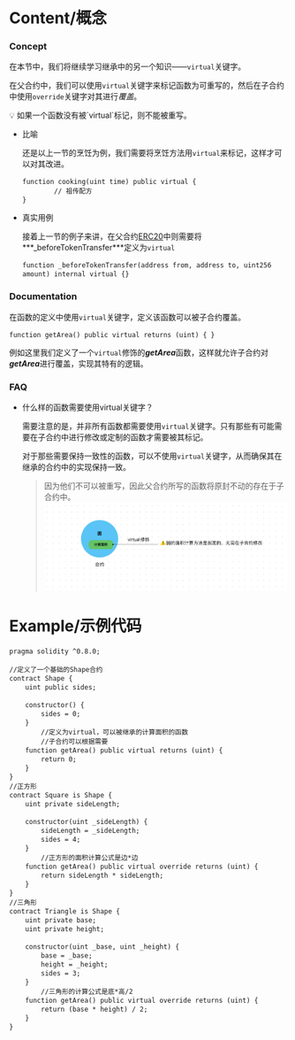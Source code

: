 # Content/概念

### Concept

在本节中，我们将继续学习继承中的另一个知识——`virtual`关键字。

在父合约中，我们可以使用`virtual`关键字来标记函数为可重写的，然后在子合约中使用`override`关键字对其进行*覆盖*。

<aside>
💡 如果一个函数没有被`virtual`标记，则不能被重写。

</aside>

- 比喻
    
    还是以上一节的烹饪为例，我们需要将烹饪方法用`virtual`来标记，这样才可以对其改进。
    
    ```solidity
    function cooking(uint time) public virtual {
            // 祖传配方
    }
    ```
    
- 真实用例
    
    接着上一节的例子来讲，在父合约[ERC20](https://github.com/OpenZeppelin/openzeppelin-contracts/blob/fd81a96f01cc42ef1c9a5399364968d0e07e9e90/contracts/token/ERC20/ERC20.sol#L348)中则需要将***_beforeTokenTransfer***定义为`virtual`
    
    ```solidity
    function _beforeTokenTransfer(address from, address to, uint256 amount) internal virtual {}
    ```
    

### Documentation

在函数的定义中使用`virtual`关键字，定义该函数可以被子合约覆盖。

```solidity
function getArea() public virtual returns (uint) { }
```

例如这里我们定义了一个`virtual`修饰的***getArea***函数，这样就允许子合约对***getArea***进行覆盖，实现其特有的逻辑。

### FAQ

- 什么样的函数需要使用virtual关键字？
    
    需要注意的是，并非所有函数都需要使用`virtual`关键字。只有那些有可能需要在子合约中进行修改或定制的函数才需要被其标记。
    
    对于那些需要保持一致性的函数，可以不使用`virtual`关键字，从而确保其在继承的合约中的实现保持一致。
    
    > 因为他们不可以被重写，因此父合约所写的函数将原封不动的存在于子合约中。
    > ![1-1.jpeg](./img/1-1.jpeg)

# Example/示例代码

```solidity
pragma solidity ^0.8.0;

//定义了一个基础的Shape合约
contract Shape {
    uint public sides;

    constructor() {
        sides = 0;
    }
		//定义为virtual，可以被继承的计算面积的函数
		//子合约可以根据需要
    function getArea() public virtual returns (uint) {
        return 0;
    }
}
//正方形
contract Square is Shape {
    uint private sideLength;

    constructor(uint _sideLength) {
        sideLength = _sideLength;
        sides = 4;
    }
		//正方形的面积计算公式是边*边
    function getArea() public virtual override returns (uint) {
        return sideLength * sideLength;
    }
}
//三角形
contract Triangle is Shape {
    uint private base;
    uint private height;

    constructor(uint _base, uint _height) {
        base = _base;
        height = _height;
        sides = 3;
    }
		//三角形的计算公式是底*高/2
    function getArea() public virtual override returns (uint) {
        return (base * height) / 2;
    }
}
```